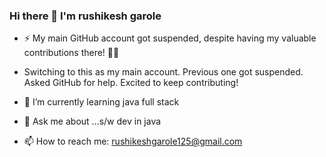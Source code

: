 ###            Hi there 👋 I'm rushikesh garole

  - ⚡ My main GitHub account got suspended, despite having my valuable contributions there! 🚫😔
  - Switching to this as my main account. Previous one got suspended. Asked GitHub for help. Excited to keep contributing!

- 🌱 I’m currently learning java full stack
- 💬 Ask me about ...s/w dev in java
- 📫 How to reach me: rushikeshgarole125@gmail.com
